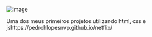 ![image](https://github.com/pedrohlopesnvp/netflix/assets/85568654/9e08350b-00d9-42eb-92eb-1cea2c3581a9)

Uma dos meus primeiros projetos utilizando html, css e jshttps://pedrohlopesnvp.github.io/netflix/
